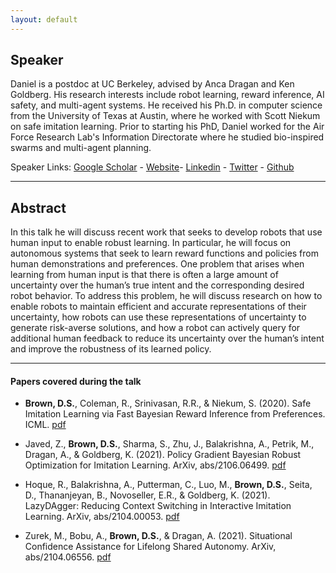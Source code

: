 ```yaml
---
layout: default
---
```

## Speaker

Daniel is a postdoc at UC Berkeley, advised by Anca Dragan and Ken Goldberg. His research interests include robot learning, reward inference, AI safety, and multi-agent systems. He received his Ph.D. in computer science from the University of Texas at Austin, where he worked with Scott Niekum on safe imitation learning. Prior to starting his PhD, Daniel worked for the Air Force Research Lab's Information Directorate where he studied bio-inspired swarms and multi-agent planning.

Speaker Links: [Google Scholar](https://scholar.google.com/citations?user=A3wg18wAAAAJ&hl=en) - [Website](https://people.eecs.berkeley.edu/~dsbrown/)- [Linkedin](https://www.linkedin.com/in/daniel-brown-0ba93b21/) - [Twitter](https://twitter.com/daniel_s_brown?lang=en) - [Github](https://github.com/dsbrown1331)

---

## Abstract
In this talk he will discuss recent work that seeks to develop robots that use human input to enable robust learning. In particular, he will focus on autonomous systems that seek to learn reward functions and policies from human demonstrations and preferences. One problem that arises when learning from human input is that there is often a large amount of uncertainty over the human’s true intent and the corresponding desired robot behavior. To address this problem, he will discuss research on how to enable robots to maintain efficient and accurate representations of their uncertainty, how robots can use these representations of uncertainty to generate risk-averse solutions, and how a robot can actively query for additional human feedback to reduce its uncertainty over the human’s intent and improve the robustness of its learned policy.

---

#### Papers covered during the talk
* **Brown, D.S.**, Coleman, R., Srinivasan, R.R., & Niekum, S. (2020). Safe Imitation Learning via Fast Bayesian Reward Inference from Preferences. ICML. [pdf](https://arxiv.org/pdf/2002.09089.pdf)

* Javed, Z., **Brown, D.S.**, Sharma, S., Zhu, J., Balakrishna, A., Petrik, M., Dragan, A., & Goldberg, K. (2021). Policy Gradient Bayesian Robust Optimization for Imitation Learning. ArXiv, abs/2106.06499. [pdf](https://arxiv.org/pdf/2106.06499.pdf)

* Hoque, R., Balakrishna, A., Putterman, C., Luo, M., **Brown, D.S.**, Seita, D., Thananjeyan, B., Novoseller, E.R., & Goldberg, K. (2021). LazyDAgger: Reducing Context Switching in Interactive Imitation Learning. ArXiv, abs/2104.00053. [pdf](https://arxiv.org/pdf/2104.00053.pdf)

* Zurek, M., Bobu, A., **Brown, D.S.**, & Dragan, A. (2021). Situational Confidence Assistance for Lifelong Shared Autonomy. ArXiv, abs/2104.06556. [pdf](https://arxiv.org/abs/2104.06556)
